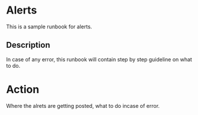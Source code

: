 # Alerts
This is a sample runbook for alerts.
## Description
In case of any error, this runbook will contain step by step guideline on what to do.
# Action
Where the alrets are getting posted, what to do incase of error.
